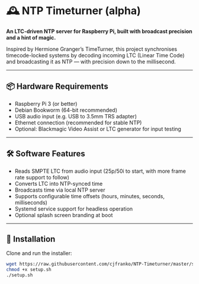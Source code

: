 ﻿# 🕰️ NTP Timeturner (alpha)

**An LTC-driven NTP server for Raspberry Pi, built with broadcast precision and a hint of magic.**

Inspired by Hermione Granger’s TimeTurner, this project synchronises timecode-locked systems by decoding incoming LTC (Linear Time Code) and broadcasting it as NTP — with precision down to the millisecond.

---

## 📦 Hardware Requirements

- Raspberry Pi 3 (or better)
- Debian Bookworm (64-bit recommended)
- USB audio input (e.g. USB to 3.5mm TRS adapter)
- Ethernet connection (recommended for stable NTP)
- Optional: Blackmagic Video Assist or LTC generator for input testing

---

## 🛠️ Software Features

- Reads SMPTE LTC from audio input (25p/50i to start, with more frame rate support to follow)
- Converts LTC into NTP-synced time
- Broadcasts time via local NTP server
- Supports configurable time offsets (hours, minutes, seconds, milliseconds)
- Systemd service support for headless operation
- Optional splash screen branding at boot

---

## 🚀 Installation

Clone and run the installer:

```bash
wget https://raw.githubusercontent.com/cjfranko/NTP-Timeturner/master/setup.sh
chmod +x setup.sh
./setup.sh
